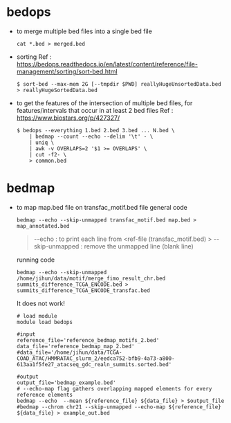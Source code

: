 # bedops
  - to merge multiple bed files into a single bed file
    ```
    cat *.bed > merged.bed
    ```
  - sorting
    Ref : https://bedops.readthedocs.io/en/latest/content/reference/file-management/sorting/sort-bed.html
    ```
    $ sort-bed --max-mem 2G [--tmpdir $PWD] reallyHugeUnsortedData.bed > reallyHugeSortedData.bed 
    ```
  - to get the features of the intersection of multiple bed files, for features/intervals that occur in at least 2 bed files
      Ref : https://www.biostars.org/p/427327/
      ```
      $ bedops --everything 1.bed 2.bed 3.bed ... N.bed \
          | bedmap --count --echo --delim '\t' - \
          | uniq \
          | awk -v OVERLAPS=2 '$1 >= OVERLAPS' \
          | cut -f2- \
          > common.bed
      ```
# bedmap
- to map map.bed file on transfac_motif.bed file
  general code
  ```
  bedmap --echo --skip-unmapped transfac_motif.bed map.bed > map_annotated.bed
  ```
  > --echo : to print each line from <ref-file (transfac_motif.bed) >
  > --skip-unmapped : remove the unmapped line (blank line)  
  
  running code
  ```
  bedmap --echo --skip-unmapped /home/jihun/data/motif/merge_fimo_result_chr.bed summits_difference_TCGA_ENCODE.bed > summits_difference_TCGA_ENCODE_transfac.bed
  ```
  
  It does not work!
  ```
  # load module
  module load bedops

  #input
  reference_file='reference_bedmap_motifs_2.bed'
  data_file='reference_bedmap_map_2.bed'
  #data_file='/home/jihun/data/TCGA-COAD_ATAC/HMMRATAC_slurm_2/eedca752-bfb9-4a73-a800-613aa1f5fe27_atacseq_gdc_realn_summits.sorted.bed'

  #output
  output_file='bedmap_example.bed'
  # --echo-map flag gathers overlapping mapped elements for every reference elements
  bedmap --echo  --mean ${reference_file} ${data_file} > $output_file
  #bedmap --chrom chr21 --skip-unmapped --echo-map ${reference_file} ${data_file} > example_out.bed
  ```

